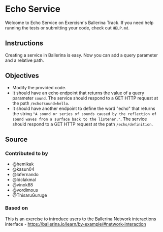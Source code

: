 # Echo Service

Welcome to Echo Service on Exercism's Ballerina Track.
If you need help running the tests or submitting your code, check out `HELP.md`.

## Instructions

Creating a service in Ballerina is easy. Now you can add a query parameter and a relative path.

## Objectives

- Modify the provided code.
- It should have an echo endpoint that returns the value of a query parameter `sound`. The service should respond to a GET HTTP request at the path `/echo?sound=hello`.
- It should have another endpoint to define the word "echo" that returns the string `"A sound or series of sounds caused by the reflection of sound waves from a surface back to the listener."`. The service should respond to a GET HTTP request at the path `/echo/definition`.

## Source

### Contributed to by

- @hemikak
- @kasun04
- @lafernando
- @ldclakmal
- @vinok88
- @vordimous
- @ThisaruGuruge

### Based on

This is an exercise to introduce users to the Ballerina Network interactions interface - https://ballerina.io/learn/by-example/#network-interaction
